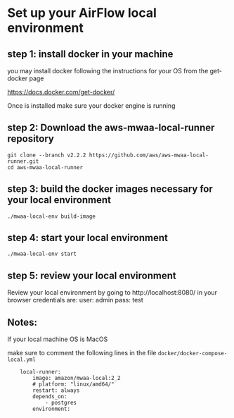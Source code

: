 # Set up your AirFlow local environment

## step 1: install docker in your machine

you may install docker following the instructions for your OS from the get-docker page 

https://docs.docker.com/get-docker/

Once is installed make sure your docker engine is running

## step 2: Download the aws-mwaa-local-runner repository

```
git clone --branch v2.2.2 https://github.com/aws/aws-mwaa-local-runner.git
cd aws-mwaa-local-runner
```

## step 3: build the docker images necessary for your local environment

````
./mwaa-local-env build-image
````

## step 4: start your local environment
````
./mwaa-local-env start
````

## step 5: review your local environment

Review your local environment by going to http://localhost:8080/ in your browser
credentials are:
user: admin
pass: test

## Notes: 

If your local machine OS is MacOS

make sure to comment the following lines in the file `docker/docker-compose-local.yml`

````
    local-runner:
        image: amazon/mwaa-local:2_2
        # platform: "linux/amd64/"
        restart: always
        depends_on:
            - postgres
        environment:
````


